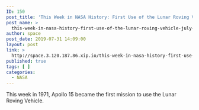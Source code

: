 ```yaml
---
ID: 150
post_title: 'This Week in NASA History: First Use of the Lunar Roving Vehicle – July 31, 1971'
post_name: >
  this-week-in-nasa-history-first-use-of-the-lunar-roving-vehicle-july-31-1971
author: space
post_date: 2019-07-31 14:09:00
layout: post
link: >
  http://space.3.120.187.86.xip.io/this-week-in-nasa-history-first-use-of-the-lunar-roving-vehicle-july-31-1971
published: true
tags: [ ]
categories:
  - NASA
---
```

This week in 1971, Apollo 15 became the first mission to use the Lunar Roving Vehicle. 